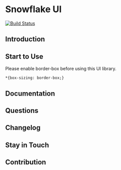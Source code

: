 # Snowflake UI

[![Build Status](https://travis-ci.com/ReformedCola/snowflake-ui.svg?branch=master)](https://travis-ci.com/ReformedCola/snowflake-ui)

## Introduction

## Start to Use
Please enable border-box before using this UI library.

```
*{box-sizing: border-box;}
```

## Documentation

## Questions

## Changelog

## Stay in Touch

## Contribution
